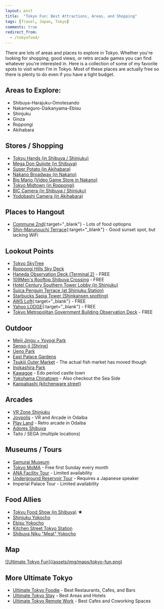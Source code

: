```yaml
---
layout: post
title:  "Tokyo Fun: Best Attractions, Areas, and Shopping"
tags: [Travel, Japan, Tokyo]
comments: true
redirect_from:
  - /tokyofood/
---
```


There are lots of areas and places to explore in Tokyo. Whether you're looking for shopping, good views, or retro arcade games you can find whatever you're interested in. Here is a collection of some of my favorite spots to visit when I'm in Tokyo. Most of these places are actually free so there is plenty to do even if you have a tight budget.

## Areas to Explore:
- Shibuya-Harajuku-Omotesando
- Nakameguro-Daikanyama-Ebisu
- Shinjuku
- Ginza
- Roppongi
- Akihabara


## Stores / Shopping
- [Tokyu Hands (in Shibuya / Shinjuku)](https://goo.gl/maps/YGejQ72JWqw)
- [Mega Don Quijote (in Shibuya)](https://goo.gl/maps/Lk9w8LwKsmk)
- [Super Potato (in Akihabara)](https://goo.gl/maps/k8WE2EXmHeq)
- [Nakano Broadway (in Nakano)](https://goo.gl/maps/iwVv721j6EE2)
- [Big Mario (Video Game Store in Nakano)](https://goo.gl/maps/A5EsLu4DgkK2)
- [Tokyo Midtown (in Roppongi)](https://goo.gl/maps/xj1ahN4gcbF2)
- [BIC Camera (in Shibuya / Shinjuku)](https://goo.gl/maps/7uxefShQcNC2)
- [Yodobashi Camera (in Akihabara)](https://goo.gl/maps/jH2BGvwjbrF2)


## Places to Hangout
- [Commune 2nd](https://goo.gl/maps/ca7tYDsHm1k){:target="_blank"} - Lots of food optiopns
- [Shin-Marunouchi Terrace](https://goo.gl/maps/Qyhobw5ZeCG2){:target="_blank"} - Good sunset spot, but lacking WiFi


## Lookout Points
- [Tokyo SkyTree](https://goo.gl/maps/hA2hN5WTSm52)
- [Roppongi Hills Sky Deck](https://goo.gl/maps/35MMJhycDFJ2)
- [Haneda Observation Deck (Terminal 2)](https://goo.gl/maps/DwV88vfyM272) - FREE
- [109Men's Rooftop Shibuya Crossing](https://goo.gl/maps/4bvdLzxdEFs) - FREE
- [Hotel Century Southern Tower Lobby (in Shinjuku)](https://goo.gl/maps/vdKMqhu9Biu)
- [Suica Penguin Terrace (at Shinjuku Station)](https://goo.gl/maps/QCX7UyjHpFn)
- [Starbucks Sapia Tower (Shinkansen spotting)](https://goo.gl/maps/xHMLRNv5d9J2)
- [AWS Loft](https://goo.gl/maps/F2yBNwQrPvF2){:target="_blank"} - FREE
- [Yahoo LODGE](https://goo.gl/maps/8X31UdcDk242){:target="_blank"} - FREE
- [Tokyo Metropolitan Government Building Observation Deck](https://goo.gl/maps/oMGSAzSFaZ32) - FREE

## Outdoor
- [Meiji Jingu + Yoyogi Park](https://goo.gl/maps/T3YaKZVZSip)
- [Senso-ji (Shrine)](https://goo.gl/maps/iq5qCs2NKvM2)
- [Ueno Park](https://goo.gl/maps/WErGxVbsr852)
- [East Palace Gardens](https://goo.gl/maps/hZGAW4opW1S2)
- [Tsukiji Outer Market](https://goo.gl/maps/HuAtRRvZxCD2) - The actual fish market has moved though
- [Inokashira Park](https://goo.gl/maps/ujDmPqrqGFA2)
- [Kawagoe](https://goo.gl/maps/vSSCfieFRpm) - Edo period castle town
- [Yokohama Chinatown](https://goo.gl/maps/SC17JpQFex92) - Also checkout the Sea Side
- [Kappabashi (kitchenware street)](https://goo.gl/maps/JtczVmoWzeT2)


## Arcades
- [VR Zone Shinjuku](https://goo.gl/maps/HemvNabsDNr)
- [Joypolis](https://goo.gl/maps/WxeX9QEwQP22) - VR and Arcade in Odaiba
- [Play Land](https://goo.gl/maps/Xu2svG3ymcs) - Retro arcade in Odaiba
- [Adores Shibuya](https://goo.gl/maps/7j6gAAEMuZU2)
- Taito / SEGA (multiple locations)


## Museums / Tours
- [Samurai Museum](https://goo.gl/maps/Xk6eVYY8pF12)
- [Tokyo MoMA](https://goo.gl/maps/scV2G9omLhD2) - Free first Sunday every month
- [ANA Facility Tour](https://goo.gl/maps/LzVHBHfJZYr) - Limited availability
- [Underground Reservoir Tour](https://goo.gl/maps/XThauF3HNnu) - Requires a Japanese speaker
- Imperial Palace Tour - Limited availability


## Food Allies
- [Tokyu Food Show (in Shibuya)](https://goo.gl/maps/BqXThvPneTG2) ★
- [Shinjuku Yokocho](https://goo.gl/maps/wxH9Yt1Kce62)
- [Ebisu Yokocho](https://goo.gl/maps/VGLyrYxjM1L2)
- [Kitchen Street Tokyo Station](https://goo.gl/maps/mx8bd4pTKhw)
- [Shibuya Niku "Meat" Yokocho](https://goo.gl/maps/L336aArQp8R2)


## Map
<a href="https://drive.google.com/open?id=1wyVoa49MJRxHjPxixUBu9PkvSGxo-azh&usp=sharing" target="_blank">
![Ultimate Tokyo Fun](/assets/img/maps/tokyo-fun.png)
</a>


## More Ultimate Tokyo
* [Ultimate Tokyo Foodie](/2018/10/30/ultimate-tokyo-foodie/) - Best Restaurants, Cafes, and Bars
* [Ultimate Tokyo Stay](/2018/10/28/ultimate-tokyo-stay/) - Best Areas and Hotels
* [Ultimate Tokyo Remote Work](/2018/10/31/ultimate-tokyo-remote-work/) - Best Cafes and Coworking Spaces
